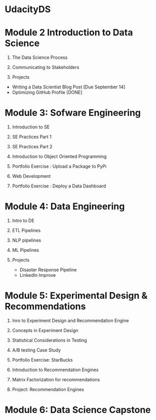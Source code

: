 # UdacityDS

# Module 2 Introduction to Data Science

1. The Data Science Process

2. Communicating to Stakeholders

3. Projects

  - Writing a Data Scientist Blog Post [Due September 14]
  - Optimizing GitHub Profile [DONE]

# Module 3: Sofware Engineering

1. Introduction to SE

2. SE Practices Part 1

3. SE Practices Part 2

4. Introduction to Object Oriented Programming

5. Portfolio Exercise : Upload a Package to PyPi 

6. Web Development

7. Portfolio Exercise : Deploy a Data Dashboard


# Module 4: Data Engineering

1. Intro to DE

2. ETL Pipelines

3. NLP pipelines

4. ML Pipelines

5. Projects 

    - Disaster Response Pipeline
    - LinkedIn Improve

# Module 5: Experimental Design & Recommendations

1. Inro to Experiment Design and Recommendation Engine

2. Concepts in Experiment Design

3. Statistical Considerations in Testing

4. A/B testing Case Study

5. Portfolio Exercise: StarBucks

6. Introduction to Recommendation Engines

7. Matrix Factorization for recommendations

8. Project: Recommendation Engines

# Module 6: Data Science Capstone
